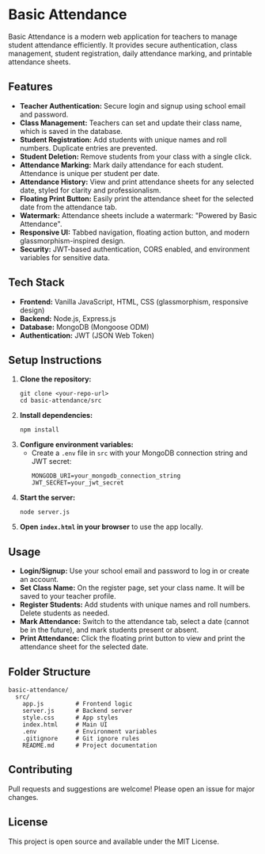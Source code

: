 # Basic Attendance

Basic Attendance is a modern web application for teachers to manage student attendance efficiently. It provides secure authentication, class management, student registration, daily attendance marking, and printable attendance sheets.

## Features
- **Teacher Authentication:** Secure login and signup using school email and password.
- **Class Management:** Teachers can set and update their class name, which is saved in the database.
- **Student Registration:** Add students with unique names and roll numbers. Duplicate entries are prevented.
- **Student Deletion:** Remove students from your class with a single click.
- **Attendance Marking:** Mark daily attendance for each student. Attendance is unique per student per date.
- **Attendance History:** View and print attendance sheets for any selected date, styled for clarity and professionalism.
- **Floating Print Button:** Easily print the attendance sheet for the selected date from the attendance tab.
- **Watermark:** Attendance sheets include a watermark: "Powered by Basic Attendance".
- **Responsive UI:** Tabbed navigation, floating action button, and modern glassmorphism-inspired design.
- **Security:** JWT-based authentication, CORS enabled, and environment variables for sensitive data.

## Tech Stack
- **Frontend:** Vanilla JavaScript, HTML, CSS (glassmorphism, responsive design)
- **Backend:** Node.js, Express.js
- **Database:** MongoDB (Mongoose ODM)
- **Authentication:** JWT (JSON Web Token)

## Setup Instructions
1. **Clone the repository:**
   ```
   git clone <your-repo-url>
   cd basic-attendance/src
   ```
2. **Install dependencies:**
   ```
   npm install
   ```
3. **Configure environment variables:**
   - Create a `.env` file in `src` with your MongoDB connection string and JWT secret:
     ```
     MONGODB_URI=your_mongodb_connection_string
     JWT_SECRET=your_jwt_secret
     ```
4. **Start the server:**
   ```
   node server.js
   ```
5. **Open `index.html` in your browser** to use the app locally.

## Usage
- **Login/Signup:** Use your school email and password to log in or create an account.
- **Set Class Name:** On the register page, set your class name. It will be saved to your teacher profile.
- **Register Students:** Add students with unique names and roll numbers. Delete students as needed.
- **Mark Attendance:** Switch to the attendance tab, select a date (cannot be in the future), and mark students present or absent.
- **Print Attendance:** Click the floating print button to view and print the attendance sheet for the selected date.

## Folder Structure
```
basic-attendance/
  src/
    app.js         # Frontend logic
    server.js      # Backend server
    style.css      # App styles
    index.html     # Main UI
    .env           # Environment variables
    .gitignore     # Git ignore rules
    README.md      # Project documentation
```

## Contributing
Pull requests and suggestions are welcome! Please open an issue for major changes.

## License
This project is open source and available under the MIT License.
